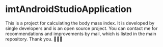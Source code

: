 # imtAndroidStudioApplication
This is a project for calculating the body mass index.
It is developed by single developers and is an open source project.
You can contact me for recommendations and improvements by mail, which is listed in the main repository.
Thank you.
🦔🌱🌸

